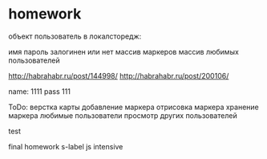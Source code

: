 homework
========
объект пользователь в локалсторедж:

имя
пароль
залогинен или нет
массив маркеров
массив любимых пользователей

http://habrahabr.ru/post/144998/
http://habrahabr.ru/post/200106/

name: 1111
pass 111

ToDo:
верстка карты
добавление маркера
отрисовка маркера
хранение маркера
любимые пользователи
просмотр других пользователей


test


final homework s-label js intensive
